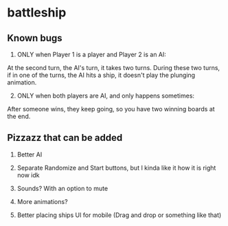 # battleship

## Known bugs

1. ONLY when Player 1 is a player and Player 2 is an AI:

At the second turn, the AI's turn, it takes two turns.
During these two turns, if in one of the turns, the AI hits a ship, it doesn't play the plunging animation.

2. ONLY when both players are AI, and only happens sometimes:

After someone wins, they keep going, so you have two winning boards at the end.

## Pizzazz that can be added

1. Better AI

2. Separate Randomize and Start buttons, but I kinda like it how it is right now idk

3. Sounds? With an option to mute

4. More animations?

5. Better placing ships UI for mobile (Drag and drop or something like that)